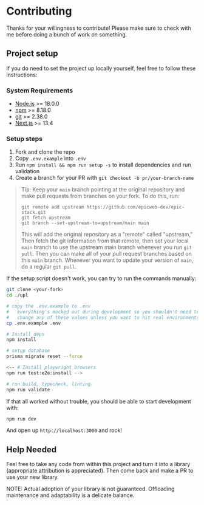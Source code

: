 
# Contributing

Thanks for your willingness to contribute! Please make sure to check with me
before doing a bunch of work on something.

## Project setup

If you do need to set the project up locally yourself, feel free to follow these
instructions:

### System Requirements

- [Node.js](https://nodejs.org/) >= 18.0.0
- [npm](https://npmjs.com/) >= 8.18.0
- [git](https://git-scm.com/) >= 2.38.0
- [Next.js](https://nextjs.org/docs/getting-started/installation) >= 13.4

### Setup steps

1.  Fork and clone the repo
2.  Copy `.env.example` into `.env`
3.  Run `npm install && npm run setup -s` to install dependencies and run
    validation
4.  Create a branch for your PR with `git checkout -b pr/your-branch-name`

> Tip: Keep your `main` branch pointing at the original repository and make pull
> requests from branches on your fork. To do this, run:
>
> ```
> git remote add upstream https://github.com/epicweb-dev/epic-stack.git
> git fetch upstream
> git branch --set-upstream-to=upstream/main main
> ```
>
> This will add the original repository as a "remote" called "upstream," Then
> fetch the git information from that remote, then set your local `main` branch
> to use the upstream main branch whenever you run `git pull`. Then you can make
> all of your pull request branches based on this `main` branch. Whenever you
> want to update your version of `main`, do a regular `git pull`.

If the setup script doesn't work, you can try to run the commands manually:

```sh
git clone <your-fork>
cd ./upl

# copy the .env.example to .env
#   everything's mocked out during development so you shouldn't need to
#   change any of these values unless you want to hit real environments.
cp .env.example .env

# Install deps
npm install

# setup database
prisma migrate reset --force

<-- # Install playwright browsers
npm run test:e2e:install -->

# run build, typecheck, linting
npm run validate
```

If that all worked without trouble, you should be able to start development
with:

```sh
npm run dev

```

And open up `http://localhost:3000` and rock!

## Help Needed

Feel free to take any code from within this project and turn it into a library
(appropriate attribution is appreciated). Then come back and make
a PR to use your new library.

NOTE: Actual adoption of your library is not guaranteed. Offloading maintenance
and adaptability is a delicate balance.
